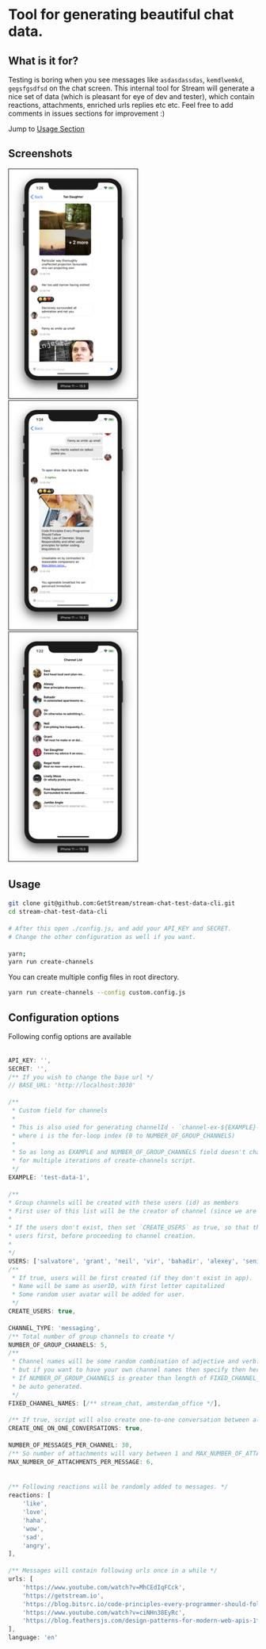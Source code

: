 # Tool for generating beautiful chat data.

## What is it for?

Testing is boring when you see messages like `asdasdassdas`, `kemdlwemkd`, `gegsfgsdfsd`  on the chat screen.
This internal tool for Stream will generate a nice set of data (which is pleasant for eye of dev and tester), which contain reactions, attachments, enriched urls replies etc etc. Feel free to add comments in issues sections for improvement :)

Jump to [Usage Section](#usage)

## Screenshots

<div style="display: inline">
    <img src="./screenshots/1.png" alt="IMAGE ALT TEXT HERE" width="260" border="1" style="margin-right: 30px" />
    <img src="./screenshots/2.png" alt="IMAGE ALT TEXT HERE" width="260" border="1" style="margin-right: 30px" />
    <img src="./screenshots/3.png" alt="IMAGE ALT TEXT HERE" width="260" border="1" />
</div>

## Usage

```sh
git clone git@github.com:GetStream/stream-chat-test-data-cli.git
cd stream-chat-test-data-cli

# After this open ./config.js, and add your API_KEY and SECRET.
# Change the other configuration as well if you want.

yarn;
yarn run create-channels
```

You can create multiple config files in root directory.

```sh
yarn run create-channels --config custom.config.js
```

## Configuration options

Following config options are available

```js

API_KEY: '',
SECRET: '',
/** If you wish to change the base url */
// BASE_URL: 'http://localhost:3030'

/**
 * Custom field for channels
 * 
 * This is also used for generating channelId - `channel-ex-${EXAMPLE}-${i}`,
 * where i is the for-loop index (0 to NUMBER_OF_GROUP_CHANNELS)
 * 
 * So as long as EXAMPLE and NUMBER_OF_GROUP_CHANNELS field doesn't change, we won't be creating any new channels
 * for multiple iterations of create-channels script.
 */
EXAMPLE: 'test-data-1',

/**
* Group channels will be created with these users (id) as members
* First user of this list will be the creator of channel (since we are using server token for generating channels).
* 
* If the users don't exist, then set `CREATE_USERS` as true, so that the script will create/generate these
* users first, before proceeding to channel creation.
* 
*/
USERS: ['salvatore', 'grant', 'neil', 'vir', 'bahadir', 'alexey', 'seni'],
/**
 * If true, users will be first created (if they don't exist in app).
 * Name will be same as userID, with first letter capitalized
 * Some random user avatar will be added for user.
 */
CREATE_USERS: true,

CHANNEL_TYPE: 'messaging',
/** Total number of group channels to create */
NUMBER_OF_GROUP_CHANNELS: 5,
/**
 * Channel names will be some random combination of adjective and verb.
 * but if you want to have your own channel names then specify then here.
 * If NUMBER_OF_GROUP_CHANNELS is greater than length of FIXED_CHANNEL_NAMES, then for remainder of channels, name will
 * be auto generated.
 */
FIXED_CHANNEL_NAMES: [/** stream_chat, amsterdam_office */],

/** If true, script will also create one-to-one conversation between all users. */
CREATE_ONE_ON_ONE_CONVERSATIONS: true,

NUMBER_OF_MESSAGES_PER_CHANNEL: 30,
/** So number of attachments will vary between 1 and MAX_NUMBER_OF_ATTACHMENTS_PER_MESSAGE */
MAX_NUMBER_OF_ATTACHMENTS_PER_MESSAGE: 6,


/** Following reactions will be randomly added to messages. */
reactions: [
    'like',
    'love',
    'haha',
    'wow',
    'sad',
    'angry',
],

/** Messages will contain following urls once in a while */
urls: [
    'https://www.youtube.com/watch?v=MhCEdIqFCck',
    'https://getstream.io',
    'https://blog.bitsrc.io/code-principles-every-programmer-should-follow-e01bfe976daf',
    'https://www.youtube.com/watch?v=ciNHn38EyRc',
    'https://blog.feathersjs.com/design-patterns-for-modern-web-apis-1f046635215?'
],
language: 'en'
```